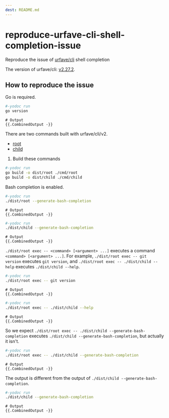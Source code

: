 ```yaml
---
dest: README.md
---
```


# reproduce-urfave-cli-shell-completion-issue

Reproduce the issue of [urfave/cli](https://github.com/urfave/cli) shell completion

The version of urfave/cli: [v2.27.2](go.mod).

## How to reproduce the issue

Go is required.

```sh
#-yodoc run
go version
```

```
# Output
{{.CombinedOutput -}}
```

There are two commands built with urfave/cli/v2.

- [root](cmd/root/main.go)
- [child](cmd/child/main.go)

1. Build these commands

```sh
#-yodoc run
go build -o dist/root ./cmd/root
go build -o dist/child ./cmd/child
```

Bash completion is enabled.

```sh
#-yodoc run
./dist/root --generate-bash-completion
```

```
# Output
{{.CombinedOutput -}}
```

```sh
#-yodoc run
./dist/child --generate-bash-completion
```

```
# Output
{{.CombinedOutput -}}
```

`./dist/root exec -- <command> [<argument> ...]` executes a command `<command> [<argument> ...]`.
For example, `./dist/root exec -- git version` executes `git version`, and `./dist/root exec -- ./dist/child --help` executes `./dist/child --help`.

```sh
#-yodoc run
./dist/root exec -- git version
```

```
# Output
{{.CombinedOutput -}}
```

```sh
#-yodoc run
./dist/root exec -- ./dist/child --help
```

```
# Output
{{.CombinedOutput -}}
```

So we expect `./dist/root exec -- ./dist/child --generate-bash-completion` executes `./dist/child --generate-bash-completion`, but actually it isn't.

```sh
#-yodoc run
./dist/root exec -- ./dist/child --generate-bash-completion
```

```
# Output
{{.CombinedOutput -}}
```

The output is different from the output of `./dist/child --generate-bash-completion`.

```sh
#-yodoc run
./dist/child --generate-bash-completion
```

```
# Output
{{.CombinedOutput -}}
```
